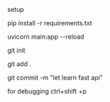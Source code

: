 setup

pip install -r requirements.txt

uvicorn main:app --reload


git init

git add .

git commit -m "let learn fast api"



for debugging ctrl+shift +p
